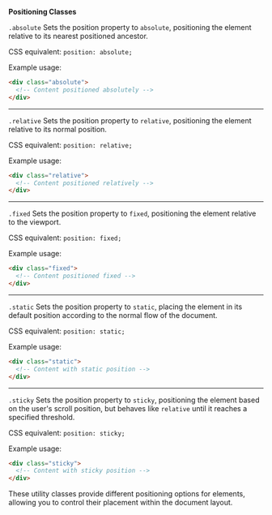 
**Positioning Classes**

`.absolute`
Sets the position property to `absolute`, positioning the element relative to its nearest positioned ancestor.

CSS equivalent: `position: absolute;`

Example usage:
```html
<div class="absolute">
  <!-- Content positioned absolutely -->
</div>
```

---

`.relative`
Sets the position property to `relative`, positioning the element relative to its normal position.

CSS equivalent: `position: relative;`

Example usage:
```html
<div class="relative">
  <!-- Content positioned relatively -->
</div>
```

---

`.fixed`
Sets the position property to `fixed`, positioning the element relative to the viewport.

CSS equivalent: `position: fixed;`

Example usage:
```html
<div class="fixed">
  <!-- Content positioned fixed -->
</div>
```

---

`.static`
Sets the position property to `static`, placing the element in its default position according to the normal flow of the document.

CSS equivalent: `position: static;`

Example usage:
```html
<div class="static">
  <!-- Content with static position -->
</div>
```

---

`.sticky`
Sets the position property to `sticky`, positioning the element based on the user's scroll position, but behaves like `relative` until it reaches a specified threshold.

CSS equivalent: `position: sticky;`

Example usage:
```html
<div class="sticky">
  <!-- Content with sticky position -->
</div>
```

These utility classes provide different positioning options for elements, allowing you to control their placement within the document layout.
